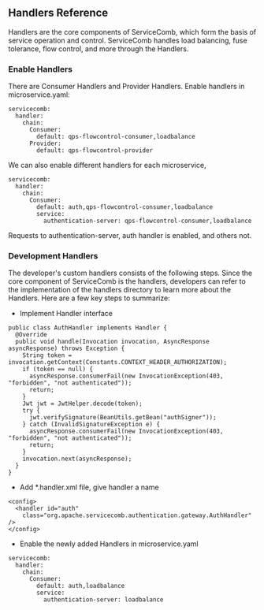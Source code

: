 ## Handlers Reference
Handlers are the core components of ServiceComb, which form the basis of service operation and control. ServiceComb handles load balancing, fuse tolerance, flow control, and more through the Handlers.

### Enable Handlers
There are Consumer Handlers and Provider Handlers. Enable handlers in microservice.yaml:

```
servicecomb:
  handler:
    chain:
      Consumer:
        default: qps-flowcontrol-consumer,loadbalance
      Provider: 
        default: qps-flowcontrol-provider
```

We can also enable different handlers for each microservice, 

```
servicecomb:
  handler:
    chain:
      Consumer:
        default: auth,qps-flowcontrol-consumer,loadbalance
        service:
          authentication-server: qps-flowcontrol-consumer,loadbalance
```

Requests to authentication-server, auth handler is enabled, and others not. 

### Development Handlers
The developer's custom handlers consists of the following steps. Since the core component of ServiceComb is the handlers, developers can refer to the implementation of the handlers directory to learn more about the Handlers. Here are a few key steps to summarize:

* Implement Handler interface

```
public class AuthHandler implements Handler {
  @Override
  public void handle(Invocation invocation, AsyncResponse asyncResponse) throws Exception {
    String token = invocation.getContext(Constants.CONTEXT_HEADER_AUTHORIZATION);
    if (token == null) {
      asyncResponse.consumerFail(new InvocationException(403, "forbidden", "not authenticated"));
      return;
    }
    Jwt jwt = JwtHelper.decode(token);
    try {
      jwt.verifySignature(BeanUtils.getBean("authSigner"));
    } catch (InvalidSignatureException e) {
      asyncResponse.consumerFail(new InvocationException(403, "forbidden", "not authenticated"));
      return;
    }
    invocation.next(asyncResponse);
  }
}
```

* Add *.handler.xml file, give handler a name


```
<config>
  <handler id="auth"
    class="org.apache.servicecomb.authentication.gateway.AuthHandler" />
</config>
```


* Enable the newly added Handlers in microservice.yaml


```
servicecomb:
  handler:
    chain:
      Consumer:
        default: auth,loadbalance
        service:
          authentication-server: loadbalance
```

